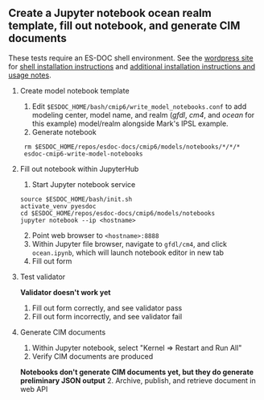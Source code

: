 ## Create a Jupyter notebook ocean realm template, fill out notebook, and generate CIM documents
These tests require an ES-DOC shell environment. See the [wordpress site](http://wordpress.es-doc.org) for [shell installation instructions](http://wordpress.es-doc.org/how-to-install-shell/) and [additional installation instructions and usage notes](http://wordpress.es-doc.org/stack-installation-faq/).

1. Create model notebook template
    1. Edit `$ESDOC_HOME/bash/cmip6/write_model_notebooks.conf` to add modeling center, model name, and realm (*gfdl*, *cm4*, and *ocean* for this example) model/realm alongside Mark's IPSL example.
    2. Generate notebook
    
      ```
       rm $ESDOC_HOME/repos/esdoc-docs/cmip6/models/notebooks/*/*/*
       esdoc-cmip6-write-model-notebooks
      ```
      
2. Fill out notebook within JupyterHub
    1. Start Jupyter notebook service
    
      ```
      source $ESDOC_HOME/bash/init.sh
      activate_venv pyesdoc
      cd $ESDOC_HOME/repos/esdoc-docs/cmip6/models/notebooks
      jupyter notebook --ip <hostname>
      ```

    2. Point web browser to `<hostname>:8888`
    3. Within Jupyter file browser, navigate to `gfdl/cm4`, and click `ocean.ipynb`, which will launch notebook editor in new tab
    4. Fill out form

3. Test validator

    **Validator doesn't work yet**
    1. Fill out form correctly, and see validator pass
    2. Fill out form incorrectly, and see validator fail
    
3. Generate CIM documents
    1. Within Jupyter notebook, select "Kernel => Restart and Run All"
    2. Verify CIM documents are produced
    
    **Notebooks don't generate CIM documents yet, but they do generate preliminary JSON output**
    2. Archive, publish, and retrieve document in web API
